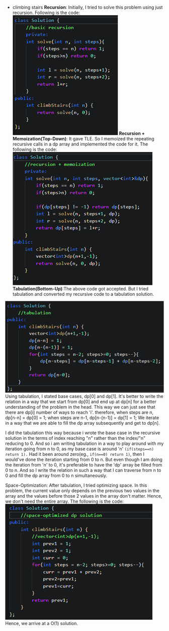 - climbing stairs
**Recursion**: Initially, I tried to solve this problem using just recursion. Following is the code:
![](attachments/Pasted%20image%2020240621183105.png)
**Recursion + Memoization(Top-Down)**: It gave TLE. So I memoized the repeating recursive calls in a dp array and implemented the code for it. The following is the code:
![](attachments/Pasted%20image%2020240621183428.png)
**Tabulation(Bottom-Up)**:The above code got accepted. But I tried tabulation and converted my recursive code to a tabulation solution. 

![](attachments/Pasted%20image%2020240621182938.png)
Using tabulation, I stated base cases, dp[0] and dp[1]. It's better to write the
relation in a way that we start from dp[0] and end up at dp[n] for a better understanding
of the problem in the head. This way we can just see that there are dp[i] number of ways to
reach 'i'. therefore,
when steps are n, dp[n-n] = dp[0] = 1;
when steps are n-1, dp[n-(n-1)] = dp[1] = 1;
We iterate in a way that we are able to fill the dp array subsequently and get to dp[n].

I did the tabulation this way because i wrote the base case in the recursive solution in
the terms of index reaching "n" rather than the index/"n" reducing to 0. And so i am 
writing tabulation in a way to play around with my iteration going from n to 0, as my 
base case is around 'n' `(if(steps==n) return 1).` 
Had it been around zero(eg., `if(n==0) return 1)`,
then I would've done the iteration starting from 0 to n. But even though I am doing the 
iteration from 'n' to 0, it's preferable to have the 'dp' array be filled from 0 to n. And so
I write the relation in such a way that I can traverse from n to 0 and fill the dp array
from 0 to n simultaneously.

Space-Optimization: After tabulation, I tried optimizing space. In this problem, the current value only depends on the previous two values in the array and the values before those 2 values in the array don't matter. Hence, we don't need the entire array. The following is the code:
![](attachments/Pasted%20image%2020240621191322.png)
Hence, we arrive at a O(1) solution.

